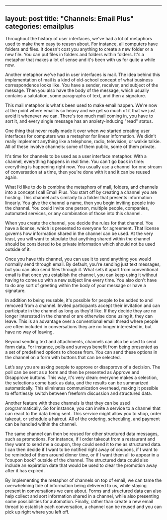 
---
layout: post
title:  "Channels: Email Plus"
categories: emailplus
---

Throughout the history of user interfaces, we've had a lot of metaphors used to make them easy to reason about. For instance, all computers have folders and files. It doesn't cost you anything to create a new folder or a new file. You can put files in folders and folders within folders. It's a metaphor that makes a lot of sense and it's been with us for quite a while now.

Another metaphor we've had in user interfaces is mail. The idea behind this implementation of mail is a kind of old-school concept of what business correspondence looks like. You have a sender, receiver, and subject of the message. Then you also have the body of the message, which usually contains a salutation, some paragraphs of text, and then a signature.

This mail metaphor is what's been used to make email happen. We're now at the point where email is so heavy and we get so much of it that we just avoid it whenever we can. There's too much mail coming in, you have to sort it, and every single message has an anxiety-inducing "read" status.

One thing that never really made it over when we started creating user interfaces for computers was a metaphor for linear information. We didn’t really implement anything like a telephone, radio, television, or walkie talkie. All of these involve channels: some of them public, some of them private.

It's time for channels to be used as a user interface metaphor. With a channel, everything happens in real time. You can't go back in time: everything is happening right now. You usually use a channel for one stream of conversation at a time, then you're done with it and it can be reused again.

What I’d like to do is combine the metaphors of mail, folders, and channels into a concept I call Email Plus. You start off by creating a channel you are hosting. This channel acts similarly to a folder that presents information linearly. You give the channel a name, then you begin inviting people into the channel. You could invite one person, multiple people, companies, automated services, or any combination of those into this channel. 

When you create the channel, you decide the rules for that channel. You have a license, which is presented to everyone for agreement. That license governs how information shared in the channel can be used. At the very least, you will want to stipulate that anything shared within the channel should be considered to be private information which should not be used outside of it.

Once you have this channel, you can use it to send anything you would normally send through email. By default, you're sending just text messages, but you can also send files through it. What sets it apart from conventional email is that once you establish the channel, you can keep using it without having to come up with a new subject line every time. You also don't have to do any sort of greeting within the body of your message or have a signature. 

In addition to being reusable, it's possible for people to be added to and removed from a channel. Invited participants accept their invitation and can participate in the channel as long as they'd like. If they decide they are no longer interested in the channel or are otherwise done using it, they can leave. This is an advantage over a conventional email thread where people are often included in conversations they are no longer interested in, but have no way of leaving.

Beyond sending text and attachments, channels can also be used to send form data. For instance, polls and surveys benefit from being presented as a set of predefined options to choose from. You can send these options in the channel on a form with buttons that can be selected.

Let’s say you are asking people to approve or disapprove of a decision. The poll can be sent as a form and then be presented as Approve and Disapprove buttons. This way, it's very clean: everyone makes a selection, the selections come back as data, and the results can be summarized automatically. This eliminates communication overhead, making it possible to effortlessly switch between freeform discussion and structured data.

Another feature with these channels is that they can be used programmatically. So for instance, you can invite a service to a channel that can react to the data being sent. This service might allow you to shop, order takeout, or schedule a haircut. All of the ordering, scheduling, and payment can be handled within the channel.

The same channel can then be reused for other structured data messages, such as promotions. For instance, if I order takeout from a restaurant and they want to send me a coupon, they could send it to me as structured data. I can then decide if I want to be notified right away of coupons, if I want to be reminded of them around dinner time, or if I want them all to appear in a "coupon book" outside of the channel. The structured data could also include an expiration date that would be used to clear the promotion away after it has expired.

By implementing the metaphor of channels on top of email, we can tame the overwhelming tide of information being delivered to us, while staying present in conversations we care about. Forms and structured data can also help collect and sort information shared in a channel, while also presenting some possibilities for automation. Finally, rather than create a new email thread to establish each conversation, a channel can be reused and you can pick up right where you left off.

